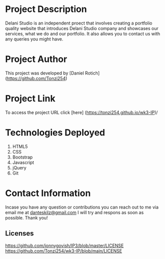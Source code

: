 # Project Description

Delani Studio is an independent proect that involves creating a portfolio quality website that introduces Delani Studio company and showcases our services, what we do and our portfolio. It also allows you to contact us with any queries you might have.

# Project Author
This project was developed by [Daniel Rotich] (https://github.com/Tonzi254)

# Project Link 
To access the project URL click [here] (https://tonzi254.github.io/wk3-IP)/ 

# Technologies Deployed

1. HTML5
2. CSS
3. Bootstrap
4. Javascript
5. jQuery
6. Git

# Contact Information
Incase you have any question or contributions you can reach out to me via email me at danteskilz@gmail.com
I will try and respons as soon as possible. Thank you!

## Licenses
https://github.com/jonnygovish/IP3/blob/master/LICENSE
https://github.com/Tonzi254/wk3-IP/blob/main/LICENSE



